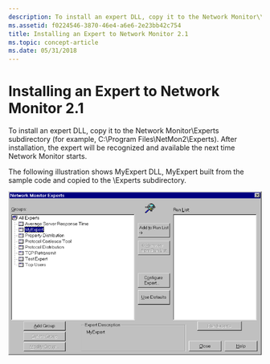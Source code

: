 ```yaml
---
description: To install an expert DLL, copy it to the Network Monitor\\Experts subdirectory (for example, C:\\Program Files\\NetMon2\\Experts). After installation, the expert will be recognized and available the next time Network Monitor starts.
ms.assetid: f0224546-3870-46e4-a6e6-2e23bb42c754
title: Installing an Expert to Network Monitor 2.1
ms.topic: concept-article
ms.date: 05/31/2018
---
```


# Installing an Expert to Network Monitor 2.1

To install an expert DLL, copy it to the Network Monitor\\Experts subdirectory (for example, C:\\Program Files\\NetMon2\\Experts). After installation, the expert will be recognized and available the next time Network Monitor starts.

The following illustration shows MyExpert DLL, MyExpert built from the sample code and copied to the \\Experts subdirectory.

![myexpert dll](images/expick1.png)

 

 



